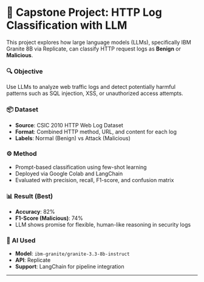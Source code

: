 # 🧠 Capstone Project: HTTP Log Classification with LLM

This project explores how large language models (LLMs), specifically IBM Granite 8B via Replicate, can classify HTTP request logs as **Benign** or **Malicious**.

### 🔍 Objective
Use LLMs to analyze web traffic logs and detect potentially harmful patterns such as SQL injection, XSS, or unauthorized access attempts.

### 📦 Dataset
- **Source**: CSIC 2010 HTTP Web Log Dataset
- **Format**: Combined HTTP method, URL, and content for each log
- **Labels**: Normal (Benign) vs Attack (Malicious)

### ⚙️ Method
- Prompt-based classification using few-shot learning
- Deployed via Google Colab and LangChain
- Evaluated with precision, recall, F1-score, and confusion matrix

### 📊 Result (Best)
- **Accuracy**: 82%
- **F1-Score (Malicious)**: 74%
- LLM shows promise for flexible, human-like reasoning in security logs

### 🤖 AI Used
- **Model**: `ibm-granite/granite-3.3-8b-instruct`
- **API**: Replicate
- **Support**: LangChain for pipeline integration

---

